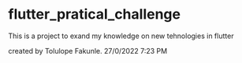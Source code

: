 # flutter_pratical_challenge

This is a project to exand my knowledge on new tehnologies in flutter

created by Tolulope Fakunle.
27/0/2022 7:23 PM
